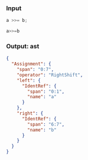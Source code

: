 ### Input
```js
a >>= b;
```

```js min
a>>=b
```

### Output: ast
```json
{
  "Assignment": {
    "span": "0:7",
    "operator": "RightShift",
    "left": {
      "IdentRef": {
        "span": "0:1",
        "name": "a"
      }
    },
    "right": {
      "IdentRef": {
        "span": "6:7",
        "name": "b"
      }
    }
  }
}
```
